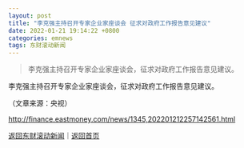 ```yaml
---
layout: post
title: "李克强主持召开专家企业家座谈会 征求对政府工作报告意见建议"
date: 2022-01-21 19:14:22 +0800
categories: emnews
tags: 东财滚动新闻
---
```

> 李克强主持召开专家企业家座谈会，征求对政府工作报告意见建议。

<p>李克强主持召开专家企业家座谈会，征求对政府工作报告意见建议。</p><p class="em_media">（文章来源：央视）</p>

<http://finance.eastmoney.com/news/1345,202201212257142561.html>

[返回东财滚动新闻](//finews.withounder.com/emnews/)｜[返回首页](//finews.withounder.com/)